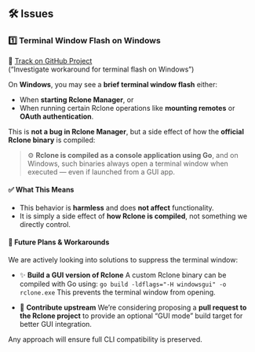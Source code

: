 ## 🛠️ Issues
### 1️⃣ Terminal Window Flash on Windows
🔗 [Track on GitHub Project](https://github.com/users/Hakanbaban53/projects/6/views/1?pane=issue&itemId=110319862)  
(“Investigate workaround for terminal flash on Windows”)

On **Windows**, you may see a **brief terminal window flash** either:

- When **starting Rclone Manager**, or
- When running certain Rclone operations like **mounting remotes** or **OAuth authentication**.

This is **not a bug in Rclone Manager**, but a side effect of how the **official Rclone binary** is compiled:

> ⚙️ **Rclone is compiled as a console application using Go**, and on Windows, such binaries always open a terminal window when executed — even if launched from a GUI app.

#### ✅ What This Means

- This behavior is **harmless** and does **not affect** functionality.
- It is simply a side effect of **how Rclone is compiled**, not something we directly control.

#### 🔮 Future Plans & Workarounds

We are actively looking into solutions to suppress the terminal window:

- ✨ **Build a GUI version of Rclone**
  A custom Rclone binary can be compiled with Go using:
  `go build -ldflags="-H windowsgui" -o rclone.exe`
  This prevents the terminal window from opening.

- 🤝 **Contribute upstream**
  We’re considering proposing a **pull request to the Rclone project** to provide an optional “GUI mode” build target for better GUI integration.

Any approach will ensure full CLI compatibility is preserved.
